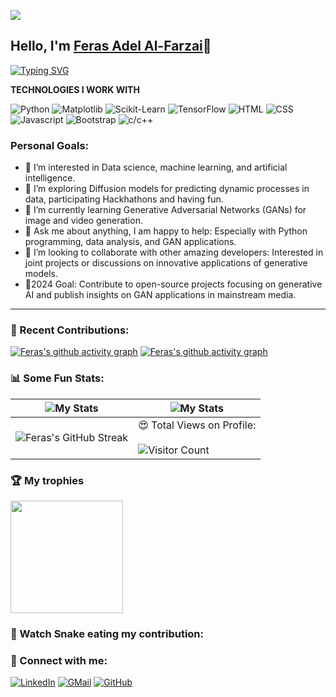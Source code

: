 ![](https://raw.githubusercontent.com/halfrost/halfrost/master/icons/header_.png)


## Hello, I'm [Feras Adel Al-Farzai](https://codeferas.github.io/)👋
[![Typing SVG](https://readme-typing-svg.herokuapp.com?size=25&color=1A9AF7&lines=I'm+an+aspiring+DataScientist;and+Competitive+Coder)](https://git.io/typing-svg)

**TECHNOLOGIES I WORK WITH**

![Python](https://img.shields.io/badge/Python-blue?style=for-the-badge&logo=python&logoColor=blue)
![Matplotlib](https://img.shields.io/badge/Matplotlib-blue?style=for-the-badge&logo=Matplotlib&logoColor=blue)
![Scikit-Learn](https://img.shields.io/badge/Scikit-Learn-blue?style=for-the-badge&logo=Scikit-Learn&logoColor=blue)
![TensorFlow](https://img.shields.io/badge/TensorFlow-blue?style=for-the-badge&logo=TensorFlow-Learn&logoColor=ff8e00)
![HTML](https://img.shields.io/badge/html%20-%23E34F26.svg?&style=for-the-badge&logo=html5&logoColor=white)
![CSS](https://img.shields.io/badge/css%20-%231572B6.svg?&style=for-the-badge&logo=css3&logoColor=white)
![Javascript](https://img.shields.io/badge/-Javascript-ffb400?style=for-the-badge&logo=javascript&logoColor=ffff3f)
![Bootstrap](https://img.shields.io/badge/-Bootstrap-blue?style=for-the-badge&logo=bootstrap)
![c/c++](https://img.shields.io/badge/C/C++-blue?style=for-the-badge&logo=C/C++&logoColor=blue)



### Personal Goals:

- 👀 I’m interested in Data science, machine learning, and artificial intelligence.
- 🌱 I’m exploring Diffusion models for predicting dynamic processes in data, participating Hackhathons and having fun.
- 🌱 I’m currently learning Generative Adversarial Networks (GANs) for image and video generation.
- 💬 Ask me about anything, I am happy to help: Especially with Python programming, data analysis, and GAN applications.
- 💞️ I’m looking to collaborate with other amazing developers: Interested in joint projects or discussions on innovative applications of generative models.
- 🥅2024 Goal: Contribute to open-source projects focusing on generative AI and publish insights on GAN applications in mainstream media.

---

### 🧾 Recent Contributions:
[![Feras's github activity graph](https://activity-graph.herokuapp.com/graph?username=codeFeras&theme=react-dark)](https://github.com/codeFeras/)
[![Feras's github activity graph](https://github-readme-activity-graph.vercel.app/graph?username=codeFeras&theme=react-dark)](https://github.com/codeFeras)
### 📊 Some Fun Stats:
| ![My Stats](https://github-readme-stats.vercel.app/api?username=codeFeras&theme=midnight-purple) | ![My Stats](https://github-readme-stats.vercel.app/api/top-langs/?username=codeFeras&theme=midnight-purple) |
| --- | --- |
| ![Feras's GitHub Streak](https://github-readme-streak-stats.herokuapp.com/?user=codeFeras&theme=vision-friendly-dark) | 😍 Total Views on Profile:<br><br> ![Visitor Count](https://profile-counter.glitch.me/codeFeras/count.svg) |


### 🏆 My trophies

<img height="180" src="https://github-profile-trophy.vercel.app/?username=codeFeras&column=8&theme=algolia&no-frame=true"/>

### 🐍 Watch Snake eating my contribution:


### 🤝 Connect with me:

[![LinkedIn](https://img.shields.io/badge/LinkedIn-0077B5?style=for-the-badge&logo=linkedin&logoColor=white)](https://www.linkedin.com/in/codeferas/)
[![GMail](https://img.shields.io/badge/Gmail-D14836?style=for-the-badge&logo=gmail&logoColor=white)](mailto:ferasalfarzai@gmail.com)
[![GitHub](https://img.shields.io/badge/GitHub-100000?style=for-the-badge&logo=github&logoColor=white)](https://github.com/codeFeras)




<!--
**codeFeras/codeFeras** is a ✨ _special_ ✨ repository because its `README.md` (this file) appears on your GitHub profile.

Here are some ideas to get you started:

- 🔭 I’m currently working on ...
- 🌱 I’m currently learning ...
- 👯 I’m looking to collaborate on ...
- 🤔 I’m looking for help with ...
- 💬 Ask me about ...
- 📫 How to reach me: ...
- 😄 Pronouns: ...
- ⚡ Fun fact: ...
-->
